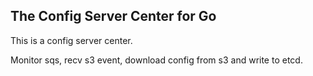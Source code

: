 The Config Server Center for Go
-------------------------

This is a config server center.

Monitor sqs, recv s3 event, download config from s3 and write to etcd.

